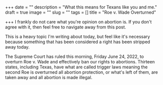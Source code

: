 +++
date = ""
description = "What this means for Texans like you and me."
draft = true
image = ""
slug = ""
tags = []
title = "Roe v. Wade Overturned"

+++
I frankly do not care what you're opinion on abortion is. If you don't agree with it, then feel free to navigate away from this post.

This is a heavy topic I'm writing about today, but feel like it's necessary because something that has been considered a right has been stripped away today.

The Supreme Court has ruled this morning, Friday June 24, 2022, to overturn Roe v. Wade and effectively ban our rights to abortions. Thirteen states, including Texas, have what are called trigger laws meaning the second Roe is overturned all abortion protection, or what's left of them, are taken away and all abortion is made illegal.